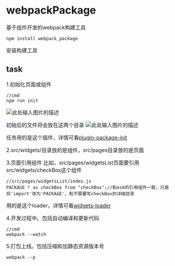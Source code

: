 # webpackPackage
基于组件开发的webpack构建工具
```
npm install webpack_package
```
安装构建工具

## task
1.初始化页面或组件
```
//cmd
npm run init
```
![此处输入图片的描述][1]

初始后的文件将会放在这两个目录
![此处输入图片的描述][2]

任务用的是这个插件，详情可看[plugin-package-init][3]

2.src/widgets/目录放的是组件，src/pages目录放的是页面

3.页面引用组件
比如，src/pages/widgetsList页面要引用src/widgets/checkBox这个组件
```
//src/pages/widgetsList/index.js
PACKAGE * as checkBox from "checkBox";//和es6的引用组件一致，只是将'import'改为'PACKAGE'，和不需要写checkBox的详细目录
```
用的是这个loader，详情可看[widgets-loader][4]

4.开发过程中。包括自动编译和更新代码
```
//cmd
webpack --watch
```

5.打包上线。包括压缩和加静态资源版本号
```
webpack --p
```



  [1]: http://mmbiz.qpic.cn/mmemoticon/Q3auHgzwzM51nY8IaV38kmKsVvG3cPsN4ITWEoF8OSxA7jzHEhkG1duYh7D4aV4R/0
  [2]: http://mmbiz.qpic.cn/mmemoticon/Q3auHgzwzM6Mc3PlejPjtxribRFBhAWhmOskWmm1Rn06dPG5KVGo5VM9DETWqB8Go/0
  [3]: https://github.com/gabyliu/plugin-package-init
  [4]: https://www.npmjs.com/package/widgets-loader